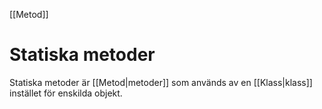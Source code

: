 [[Metod]]
# Statiska metoder
Statiska metoder är [[Metod|metoder]] som används av en [[Klass|klass]] instället för enskilda objekt.
